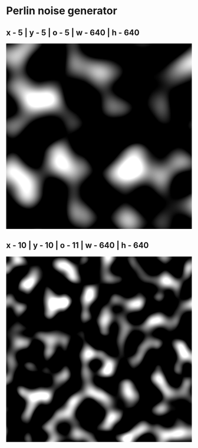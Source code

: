 # Perlin noise generator

## x - 5 | y - 5 | o - 5 | w - 640 | h - 640
![noise_1.png](noise_1.png)

## x - 10 | y - 10 | o - 11 | w - 640 | h - 640
![noise_2.png](noise_2.png)